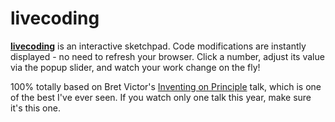 # livecoding

**[livecoding](http://livecoding.io/)** is an interactive sketchpad. Code modifications are instantly displayed - no need to refresh your browser. Click a number, adjust its value via the popup slider, and watch your work change on the fly!

100% totally based on Bret Victor's [Inventing on Principle](https://vimeo.com/36579366) talk, which is one of the best I've ever seen. If you watch only one talk this year, make sure it's this one.